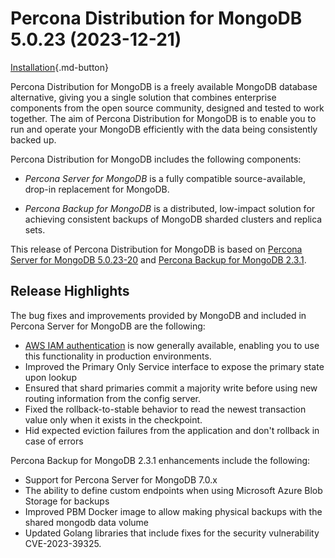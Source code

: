 # Percona Distribution for MongoDB 5.0.23 (2023-12-21)

[Installation](installation.md){.md-button}

Percona Distribution for MongoDB is a freely available MongoDB database alternative, giving you a single solution that combines enterprise components from the open source community, designed and tested to work together. The aim of Percona Distribution for MongoDB is to enable you to run and operate your
MongoDB efficiently with the data being consistently backed up.

Percona Distribution for MongoDB includes the following components:

* *Percona Server for MongoDB* is a fully compatible source-available, drop-in replacement
for MongoDB.

* *Percona Backup for MongoDB* is a distributed, low-impact solution for achieving
consistent backups of MongoDB sharded clusters and replica sets.

This release of Percona Distribution for MongoDB is based on [Percona Server for MongoDB 5.0.23-20](https://docs.percona.com/percona-server-for-mongodb/5.0/release_notes/5.0.23-20.html) and [Percona Backup for MongoDB 2.3.1](https://docs.percona.com/percona-backup-mongodb/release-notes/2.3.1.html).

## Release Highlights

The bug fixes and improvements provided by MongoDB and included in Percona Server for MongoDB are the following:

* [AWS IAM authentication](https://docs.percona.com/percona-server-for-mongodb/5.0/aws-iam.html) is now generally available, enabling you to use this functionality in production environments.
* Improved the Primary Only Service interface to expose the primary state upon lookup
* Ensured that shard primaries commit a majority write before using new routing information from the config server.
* Fixed the rollback-to-stable behavior to read the newest transaction value only when it exists in the checkpoint.
* Hid expected eviction failures from the application and don't rollback in case of errors

Percona Backup for MongoDB 2.3.1 enhancements include the following:

* Support for Percona Server for MongoDB 7.0.x
* The ability to define custom endpoints when using Microsoft Azure Blob Storage for backups
* Improved PBM Docker image to allow making physical backups with the shared mongodb data volume
* Updated Golang libraries that include fixes for the security vulnerability CVE-2023-39325.
